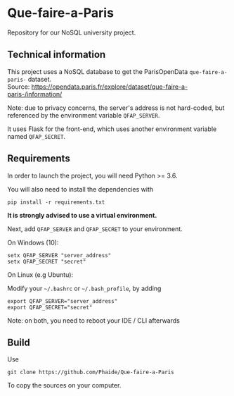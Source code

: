 # Que-faire-a-Paris
Repository for our NoSQL university project.

## Technical information

This project uses a NoSQL database to get the ParisOpenData `que-faire-a-paris-` dataset.  
Source: https://opendata.paris.fr/explore/dataset/que-faire-a-paris-/information/

Note: due to privacy concerns, the server's address is not hard-coded, but referenced by the environment variable `QFAP_SERVER`.

It uses Flask for the front-end, which uses another environment variable named `QFAP_SECRET`.

## Requirements

In order to launch the project, you will need Python >= 3.6.

You will also need to install the dependencies with

    pip install -r requirements.txt

**It is strongly advised to use a virtual environment.**

Next, add `QFAP_SERVER` and `QFAP_SECRET` to your environment.

On Windows (10):

    setx QFAP_SERVER "server_address"
    setx QFAP_SECRET "secret"

On Linux (e.g Ubuntu):

Modify your `~/.bashrc` or `~/.bash_profile`, by adding

    export QFAP_SERVER="server_address"
    export QFAP_SECRET="secret"

Note: on both, you need to reboot your IDE / CLI afterwards

## Build

Use 

    git clone https://github.com/Phaide/Que-faire-a-Paris

To copy the sources on your computer.

